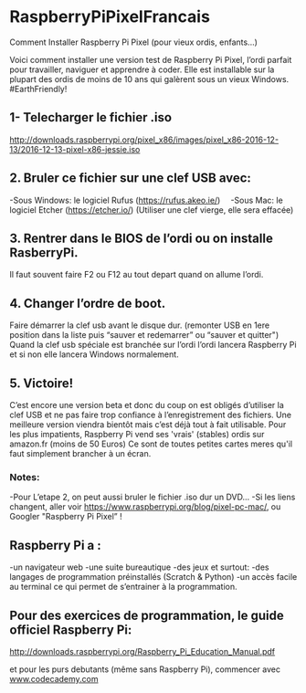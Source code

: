 # RaspberryPiPixelFrancais
Comment Installer Raspberry Pi Pixel (pour vieux ordis, enfants...)


Voici comment installer une version test de Raspberry Pi Pixel, l’ordi parfait pour travailler, naviguer et apprendre à coder.
Elle est installable sur la plupart des ordis de moins de 10 ans qui galèrent sous un vieux Windows. #EarthFriendly!


## 1- Telecharger le fichier .iso
 http://downloads.raspberrypi.org/pixel_x86/images/pixel_x86-2016-12-13/2016-12-13-pixel-x86-jessie.iso

## 2. Bruler ce fichier sur une clef USB avec:
 -Sous Windows:  le logiciel Rufus (https://rufus.akeo.ie/)
 -Sous Mac:      le logiciel Etcher (https://etcher.io/)
 (Utiliser une clef vierge, elle sera effacée)

## 3. Rentrer dans le BIOS de l’ordi ou on installe RasberryPi. 
  Il faut souvent faire F2 ou F12 au tout depart quand on allume l’ordi.

## 4. Changer l’ordre de boot. 
  Faire démarrer la clef usb avant le disque dur. (remonter USB en 1ere position dans la liste puis “sauver et redemarrer” ou “sauver et quitter") Quand la clef usb spéciale est branchée sur l’ordi l’ordi lancera Raspberry Pi et si non elle lancera Windows normalement.

## 5. Victoire!

C’est encore une version beta et donc du coup on est obligés d’utiliser la clef USB et ne pas faire trop confiance à l’enregistrement des fichiers.
Une meilleure version viendra bientôt mais c’est déjà tout à fait utilisable.
Pour les plus impatients, Raspberry Pi vend ses 'vrais' (stables) ordis sur amazon.fr (moins de 50 Euros) Ce sont de toutes petites cartes meres qu'il faut simplement brancher à un écran.


### Notes:
-Pour L’etape 2, on peut aussi bruler le fichier .iso dur un DVD…
-Si les liens changent, aller voir https://www.raspberrypi.org/blog/pixel-pc-mac/, ou Googler "Raspberry Pi Pixel” !

## Raspberry Pi a :
  -un navigateur web 
  -une suite bureautique 
  -des jeux
  et surtout:
  -des langages de programmation préinstallés (Scratch & Python)
  -un accès facile au terminal
  ce qui permet de s’entrainer à la programmation. 

## Pour des exercices de programmation, le guide officiel Raspberry Pi:
http://downloads.raspberrypi.org/Raspberry_Pi_Education_Manual.pdf

et pour les purs debutants (même sans Raspberry Pi), commencer avec www.codecademy.com  
